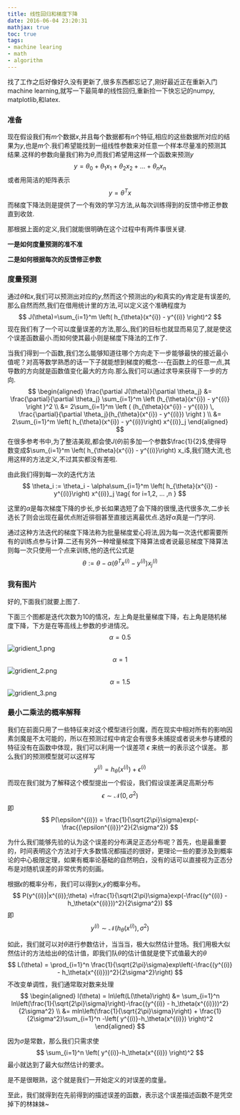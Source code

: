 ```yaml
---
title: 线性回归和梯度下降
date: 2016-06-04 23:20:31
mathjax: true
toc: true
tags:
- machine learing
- math
- algorithm
---
```


找了工作之后好像好久没有更新了,很多东西都忘记了,刚好最近正在重新入门machine learning,就写一下最简单的线性回归,重新捡一下快忘记的numpy, matplotlib,和latex.

### 准备
现在假设我们有$m$个数据$x$,并且每个数据都有$n$个特征,相应的这些数据所对应的结果为$y$,也是$m$个.我们希望能找到一组线性参数来对任意一个样本尽量准的预测其结果.这样的参数向量我们称为$\theta$,而我们希望用这样一个函数来预测$y$
$$
y = \theta_0 + \theta_1 x_1 + \theta_2 x_2 + \ldots + \theta_n x_n
$$
或者用简洁的矩阵表示
$$
y = \theta^Tx
$$
而梯度下降法则是提供了一个有效的学习方法,从每次训练得到的反馈中修正参数直到收敛.

那根据上面的定义,我们就能很明确在这个过程中有两件事很关键.

**一是如何度量预测的准不准**

**二是如何根据每次的反馈修正参数**

### 度量预测

通过$\theta$和$x$,我们可以预测出对应的$y$,然而这个预测出的$y$和真实的$y$肯定是有误差的,那么自然而然,我们在借用统计里的方法,可以定义这个准确程度为
$$
J(\theta)=\sum_{i=1}^m \left( h_{\theta}(x^{i}) - y^{(i)} \right)^2
$$
现在我们有了一个可以度量误差的方法,那么,我们的目标也就显而易见了,就是使这个误差函数最小.而如何使其最小则是梯度下降法的工作了.

当我们得到一个函数,我们怎么能够知道往哪个方向走下一步能够最快的接近最小值呢？对高等数学熟悉的话一下子就能想到梯度的概念---在函数上的任意一点,其导数的方向就是函数值变化最大的方向.那么我们可以通过求导来获得下一步的方向.
$$
\begin{aligned}
\frac{\partial J(\theta)}{\partial \theta_j} &=  \frac{\partial}{\partial \theta_j} \sum_{i=1}^m \left (h_{\theta}(x^{i}) - y^{(i)} \right )^2 \\
&=  2\sum_{i=1}^m \left ( (h_{\theta}(x^{i}) - y^{(i)}) \, \frac{\partial}{\partial \theta_j}(h_{\theta}(x^{i}) - y^{(i)}) \right ) \\
&= 2\sum_{i=1}^m \left( h_{\theta}(x^{i}) - y^{(i)}\right) x^{(i)}_j
\end{aligned}
$$
在很多参考书中,为了整洁美观,都会使$J(\theta)$前多加一个参数$\frac{1}{2}$,使得导数变成$\sum_{i=1}^m \left( h_{\theta}(x^{i}) - y^{(i)}\right) x_i$,我们随大流,也用这样的方法定义,不过其实都没有差啦.


由此我们得到每一次的迭代方法
$$
\theta_i := \theta_i - \alpha\sum_{i=1}^m \left( h_{\theta}(x^{i}) - y^{(i)}\right) x^{(i)}_j \tag{ for i=1,2, ... ,n }
$$

这里的$\alpha$是每次梯度下降的步长,步长如果选短了会下降的很慢,迭代很多次,二步长选长了则会出现在最优点附近徘徊甚至直接远离最优点.选好$\alpha$真是一门学问.

通过这种方法迭代的梯度下降法称为批量梯度爱心将法,因为每一次迭代都需要所有的训练点参与计算.二还有另外一种增量梯度下降算法或者说最忌梯度下降算法则每一次只使用一个点来训练,他的迭代公式是
$$ 
\theta := \theta - \alpha \left( \theta^T x^{(i)} - y^{(i)} \right)x^{(i)}_j 
$$

### 我有图片

好的,下面我们就要上图了.

下面三个图都是迭代次数为10的情况，左上角是批量梯度下降，右上角是随机梯度下降，下方是在等高线上参数的步进情况。
$$ 
\alpha = 0.5
$$
![gridient_1.png](https://raw.githubusercontent.com/bates-hu/Images/master/blog/gridient_1.png)
$$ 
\alpha = 1
$$
![gridient_2.png](https://raw.githubusercontent.com/bates-hu/Images/master/blog/gridient_2.png)
$$ 
\alpha = 1.5
$$
![gridient_3.png](https://raw.githubusercontent.com/bates-hu/Images/master/blog/gridient_3.png)


### 最小二乘法的概率解释

我们在前面只用了一些特征来对这个模型进行剑魔，而在现实中相对所有的影响因素剑魔是不太可能的，所以在预测过程中肯定会有很多未捕捉或者说未参与建模的特征没有在函数中体现，我们可以利用一个误差项  $\epsilon$  来统一的表示这个误差。
    那么我们的预测模型就可以这样写
$$ 
y^{(i)} = h_{\theta}(x^{(i)}) + \epsilon^{(i)} 
$$
而现在我们就为了解释这个模型提出一个假设，我们假设误差满足高斯分布
$$
\epsilon \sim \mathscr{N}(0, \sigma^2)
$$
即
$$ 
P(\epsilon^{(i)}) = \frac{1}{\sqrt{2\pi}\sigma}exp(-\frac{(\epsilon^{(i)})^2}{2\sigma^2}) 
$$

为什么我们能够先验的认为这个误差的分布满足正态分布呢？首先，也是最重要的，时间表明这个方法对于大多数情况都描述的很好，更理论一些的要涉及到概率论的中心极限定理，如果有概率论基础的自然明白，没有的话可以直接视为正态分布是对随机误差的非常优秀的刻画。


根据$\epsilon$的概率分布，我们可以得到$x$,$y$的概率分布。
$$ 
P(y^{(i)}|x^{(i)};\theta) =\frac{1}{\sqrt{2\pi}\sigma}exp(-\frac{(y^{(i)} - h_\theta(x^{(i)}))^2}{2\sigma^2}) 
$$
即
$$ 
y^{(i)}  \sim  \mathscr{N}( h_\theta (x^{(i)}), \sigma^2)
$$

如此，我们就可以对$\theta$进行参数估计，当当当，极大似然估计登场。我们用极大似然估计的方法给出$\theta$的估计值，即我们队$\theta$的估计值就是使下式值最大的$\theta$
$$ 
L(\theta) = \prod_{i=1}^n \frac{1}{\sqrt{2\pi}\sigma}exp\left(-\frac{(y^{(i)} - h_\theta(x^{(i)}))^2}{2\sigma^2}\right)
$$
不改变单调性，我们通常取对数来处理
$$
\begin{aligned}
l(\theta) = ln\left(L(\theta)\right) &= \sum_{i=1}^n ln\left(\frac{1}{\sqrt{2\pi}\sigma}\right)-\frac{(y^{(i)} - h_\theta(x^{(i)}))^2}{2\sigma^2} \\
&= mln\left(\frac{1}{\sqrt{2\pi}\sigma}\right) + \frac{1}{2\sigma^2}\sum_{i=1}^n -\left( y^{(i)}-h_\theta(x^{(i)}) \right)^2
\end{aligned}
$$

因为$\sigma$是常数，那么我们只需求使
$$ 
\sum_{i=1}^n \left( y^{(i)}-h_\theta(x^{(i)}) \right)^2 
$$
最小就达到了最大似然估计的要求。

是不是很眼熟，这个就是我们一开始定义的对误差的度量。

至此，我们就得到在先前得到的描述误差的函数，表示这个误差描述函数不是凭空掉下的林妹妹~


